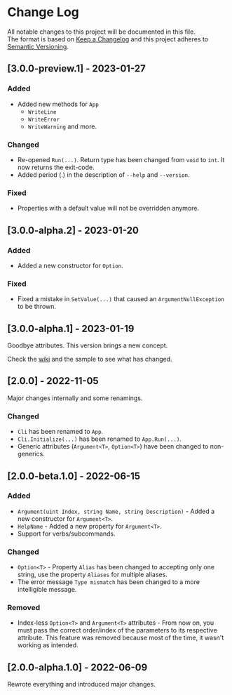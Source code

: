 # Change Log
All notable changes to this project will be documented in this file.
</br>
The format is based on [Keep a Changelog](http://keepachangelog.com/)
and this project adheres to [Semantic Versioning](http://semver.org/).

## [3.0.0-preview.1] - 2023-01-27

 ### Added
 - Added new methods for `App`
   - `WriteLine`
   - `WriteError`
   - `WriteWarning` and more.

 ### Changed
  - Re-opened `Run(...)`. Return type has been changed from `void` to `int`. It now returns the exit-code.
  - Added period (.) in the description of `--help` and `--version`.

 ### Fixed
  - Properties with a default value will not be overridden anymore.

## [3.0.0-alpha.2] - 2023-01-20
 ### Added
  * Added a new constructor for `Option`.

 ### Fixed
  * Fixed a mistake in `SetValue(...)` that caused an `ArgumentNullException` to be thrown.

## [3.0.0-alpha.1] - 2023-01-19
 Goodbye attributes. This version brings a new concept.
 
 Check the [wiki](https://github.com/imdying/senpai/wiki/Senpai) and the sample to see what has changed.

## [2.0.0] - 2022-11-05
 Major changes internally and some renamings.

 ### Changed
  * `Cli` has been renamed to `App`.
  * `Cli.Initialize(...)` has been renamed to `App.Run(...)`.
  * Generic attributes (`Argument<T>`, `Option<T>`) have been changed to non-generics.

## [2.0.0-beta.1.0] - 2022-06-15
 ### Added
  * `Argument(uint Index, string Name, string Description)` - Added a new constructor for `Argument<T>`.
  * `HelpName` - Added a new property for `Argument<T>`.
  * Support for verbs/subcommands.

 ### Changed
  * `Option<T>` - Property `Alias` has been changed to accepting only one string, use the property `Aliases` for multiple aliases.
  * The error message `Type mismatch`  has been changed to  a more intelligible message.

 ### Removed
  * Index-less `Option<T>` and `Argument<T>` attributes  - From now on, you must pass the correct order/index of the parameters to its respective attribute. This feature was removed because most of the time, it wasn't working as intended.

## [2.0.0-alpha.1.0] - 2022-06-09
 Rewrote everything and introduced major changes.
